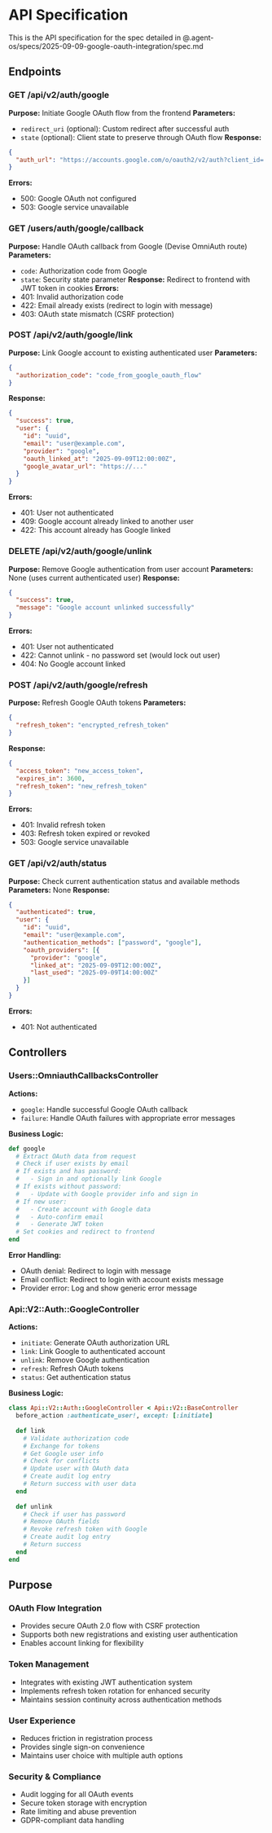 # API Specification

This is the API specification for the spec detailed in @.agent-os/specs/2025-09-09-google-oauth-integration/spec.md

## Endpoints

### GET /api/v2/auth/google

**Purpose:** Initiate Google OAuth flow from the frontend
**Parameters:** 
- `redirect_uri` (optional): Custom redirect after successful auth
- `state` (optional): Client state to preserve through OAuth flow
**Response:** 
```json
{
  "auth_url": "https://accounts.google.com/o/oauth2/v2/auth?client_id=...&redirect_uri=...&scope=...&state=..."
}
```
**Errors:** 
- 500: Google OAuth not configured
- 503: Google service unavailable

### GET /users/auth/google/callback

**Purpose:** Handle OAuth callback from Google (Devise OmniAuth route)
**Parameters:** 
- `code`: Authorization code from Google
- `state`: Security state parameter
**Response:** Redirect to frontend with JWT token in cookies
**Errors:** 
- 401: Invalid authorization code
- 422: Email already exists (redirect to login with message)
- 403: OAuth state mismatch (CSRF protection)

### POST /api/v2/auth/google/link

**Purpose:** Link Google account to existing authenticated user
**Parameters:** 
```json
{
  "authorization_code": "code_from_google_oauth_flow"
}
```
**Response:** 
```json
{
  "success": true,
  "user": {
    "id": "uuid",
    "email": "user@example.com",
    "provider": "google",
    "oauth_linked_at": "2025-09-09T12:00:00Z",
    "google_avatar_url": "https://..."
  }
}
```
**Errors:** 
- 401: User not authenticated
- 409: Google account already linked to another user
- 422: This account already has Google linked

### DELETE /api/v2/auth/google/unlink

**Purpose:** Remove Google authentication from user account
**Parameters:** None (uses current authenticated user)
**Response:** 
```json
{
  "success": true,
  "message": "Google account unlinked successfully"
}
```
**Errors:** 
- 401: User not authenticated
- 422: Cannot unlink - no password set (would lock out user)
- 404: No Google account linked

### POST /api/v2/auth/google/refresh

**Purpose:** Refresh Google OAuth tokens
**Parameters:** 
```json
{
  "refresh_token": "encrypted_refresh_token"
}
```
**Response:** 
```json
{
  "access_token": "new_access_token",
  "expires_in": 3600,
  "refresh_token": "new_refresh_token"
}
```
**Errors:** 
- 401: Invalid refresh token
- 403: Refresh token expired or revoked
- 503: Google service unavailable

### GET /api/v2/auth/status

**Purpose:** Check current authentication status and available methods
**Parameters:** None
**Response:** 
```json
{
  "authenticated": true,
  "user": {
    "id": "uuid",
    "email": "user@example.com",
    "authentication_methods": ["password", "google"],
    "oauth_providers": [{
      "provider": "google",
      "linked_at": "2025-09-09T12:00:00Z",
      "last_used": "2025-09-09T14:00:00Z"
    }]
  }
}
```
**Errors:** 
- 401: Not authenticated

## Controllers

### Users::OmniauthCallbacksController

**Actions:**
- `google`: Handle successful Google OAuth callback
- `failure`: Handle OAuth failures with appropriate error messages

**Business Logic:**
```ruby
def google
  # Extract OAuth data from request
  # Check if user exists by email
  # If exists and has password:
  #   - Sign in and optionally link Google
  # If exists without password:
  #   - Update with Google provider info and sign in
  # If new user:
  #   - Create account with Google data
  #   - Auto-confirm email
  #   - Generate JWT token
  # Set cookies and redirect to frontend
end
```

**Error Handling:**
- OAuth denial: Redirect to login with message
- Email conflict: Redirect to login with account exists message
- Provider error: Log and show generic error message

### Api::V2::Auth::GoogleController

**Actions:**
- `initiate`: Generate OAuth authorization URL
- `link`: Link Google to authenticated account
- `unlink`: Remove Google authentication
- `refresh`: Refresh OAuth tokens
- `status`: Get authentication status

**Business Logic:**
```ruby
class Api::V2::Auth::GoogleController < Api::V2::BaseController
  before_action :authenticate_user!, except: [:initiate]
  
  def link
    # Validate authorization code
    # Exchange for tokens
    # Get Google user info
    # Check for conflicts
    # Update user with OAuth data
    # Create audit log entry
    # Return success with user data
  end
  
  def unlink
    # Check if user has password
    # Remove OAuth fields
    # Revoke refresh token with Google
    # Create audit log entry
    # Return success
  end
end
```

## Purpose

### OAuth Flow Integration
- Provides secure OAuth 2.0 flow with CSRF protection
- Supports both new registrations and existing user authentication
- Enables account linking for flexibility

### Token Management
- Integrates with existing JWT authentication system
- Implements refresh token rotation for enhanced security
- Maintains session continuity across authentication methods

### User Experience
- Reduces friction in registration process
- Provides single sign-on convenience
- Maintains user choice with multiple auth options

### Security & Compliance
- Audit logging for all OAuth events
- Secure token storage with encryption
- Rate limiting and abuse prevention
- GDPR-compliant data handling